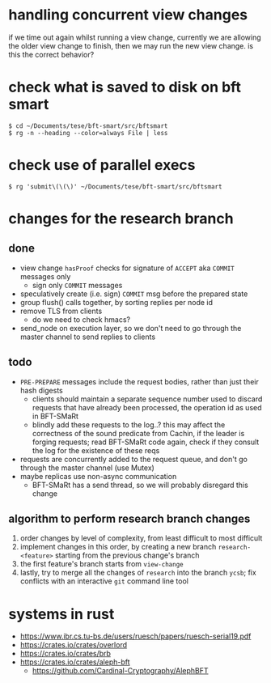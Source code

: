 # handling concurrent view changes

if we time out again whilst running a view change, currently
we are allowing the older view change to finish, then we may
run the new view change. is this the correct behavior?

# check what is saved to disk on bft smart

    $ cd ~/Documents/tese/bft-smart/src/bftsmart
    $ rg -n --heading --color=always File | less

# check use of parallel execs

    $ rg 'submit\(\(\)' ~/Documents/tese/bft-smart/src/bftsmart

# changes for the research branch

## done

* view change `hasProof` checks for signature of
  `ACCEPT` aka `COMMIT` messages only
    + sign only `COMMIT` messages
* speculatively create (i.e. sign) `COMMIT` msg
  before the prepared state
* group flush() calls together, by sorting replies
  per node id
* remove TLS from clients
    + do we need to check hmacs?
* send_node on execution layer, so we don't need to go
  through the master channel to send replies to clients

## todo

* `PRE-PREPARE` messages include the request bodies, rather than
  just their hash digests
    + clients should maintain a separate sequence number used
      to discard requests that have already been processed,
      the operation id as used in BFT-SMaRt
    + blindly add these requests to the log..? this may affect
      the correctness of the sound predicate from Cachin, if
      the leader is forging requests; read BFT-SMaRt code again,
      check if they consult the log for the existence of these reqs
* requests are concurrently added to the request queue, and
  don't go through the master channel (use Mutex)
* maybe replicas use non-async communication
    + BFT-SMaRt has a send thread, so we will probably
      disregard this change

## algorithm to perform research branch changes

1. order changes by level of complexity, from least
  difficult to most difficult
2. implement changes in this order, by creating a new
   branch `research-<feature>` starting from the previous
   change's branch
3. the first feature's branch starts from `view-change`
4. lastly, try to merge all the changes of `research` into
   the branch `ycsb`; fix conflicts with an interactive `git`
   command line tool

# systems in rust

* https://www.ibr.cs.tu-bs.de/users/ruesch/papers/ruesch-serial19.pdf
* https://crates.io/crates/overlord
* https://crates.io/crates/brb
* https://crates.io/crates/aleph-bft
    + https://github.com/Cardinal-Cryptography/AlephBFT
